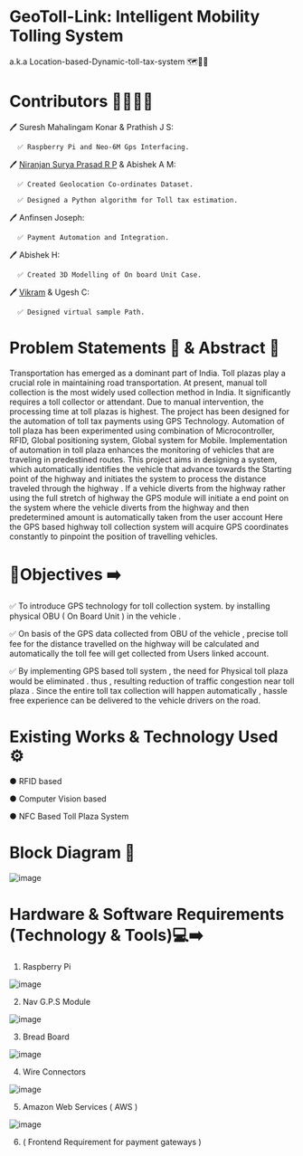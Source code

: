 # GeoToll-Link: Intelligent Mobility Tolling System 
a.k.a Location-based-Dynamic-toll-tax-system 🗺️📌🚗

# Contributors 👨🏻‍💻📝

🖊 Suresh Mahalingam Konar & Prathish J S: 
   
      ✅ Raspberry Pi and Neo-6M Gps Interfacing.
   
🖊 [Niranjan Surya Prasad R P](https://github.com/NiranjanJoker) & Abishek A M: 

      ✅ Created Geolocation Co-ordinates Dataset. 
   
      ✅ Designed a Python algorithm for Toll tax estimation. 
 
🖊 Anfinsen Joseph:

      ✅ Payment Automation and Integration.

🖊 Abishek H: 

      ✅ Created 3D Modelling of On board Unit Case.  

🖊 [Vikram](https://github.com/Vikram1812) & Ugesh C: 

      ✅ Designed virtual sample Path.

# Problem Statements 📌 & Abstract 📝

   Transportation has emerged as a dominant part of India. Toll plazas play a crucial role in maintaining road transportation. At present, manual toll collection is the most widely used collection method in India. It significantly requires a toll collector or attendant. Due to manual intervention, the processing time at toll plazas is highest. The project has been designed for the automation of toll tax payments using GPS Technology. Automation of toll plaza has been experimented using combination of Microcontroller, RFID, Global positioning system, Global system for Mobile. Implementation of automation in toll plaza enhances the monitoring of vehicles that are traveling in predestined routes. This project aims in designing a system, which automatically identifies the vehicle that advance towards the Starting point of the highway and initiates the system to process the distance traveled through the highway . If a vehicle diverts from the highway rather using the full stretch of highway the GPS module will initiate a end point on the system where the vehicle diverts from the highway and  then predetermined amount is automatically taken from the user account Here the GPS based highway toll collection system will acquire GPS coordinates constantly to pinpoint the position of travelling vehicles.
         
# 🎯Objectives ➡️

✅ To introduce GPS technology for toll collection system. by installing physical OBU ( On Board Unit ) in the vehicle .

✅ On basis of the GPS data collected from  OBU of the vehicle , precise toll fee for the distance travelled on the highway will be calculated and automatically the        toll fee will get collected from Users linked account.

✅ By implementing GPS based toll system , the need for Physical toll plaza would be eliminated . thus , resulting reduction of traffic congestion near toll plaza .        Since the entire toll tax collection will happen automatically , hassle free experience can be delivered to the vehicle drivers on the road.

# Existing Works & Technology Used ⚙️

●	RFID based

●	Computer Vision based

●	NFC Based Toll Plaza System

# Block Diagram 🧠

![image](https://user-images.githubusercontent.com/74930080/216288098-2c5f50fa-0302-4aae-8f20-7c1ee91820d9.png)

# Hardware & Software Requirements (Technology & Tools)💻➡️

1) Raspberry Pi 

![image](https://user-images.githubusercontent.com/74930080/216290918-4ed5dbca-a83b-4487-885f-e76bd46c3304.png)


2) Nav G.P.S Module 

![image](https://user-images.githubusercontent.com/74930080/216291167-5da5a190-0155-48cb-80e8-270f1e7e16b6.png)


3) Bread Board 

![image](https://user-images.githubusercontent.com/74930080/216291651-3f6696ae-bd8e-4c6b-9906-5e39942da3ca.png)


4) Wire Connectors 

![image](https://user-images.githubusercontent.com/74930080/216294109-0c46c36c-a79e-4672-b04a-3d0cfe3b1ba2.png)


5) Amazon Web Services ( AWS ) 

![image](https://user-images.githubusercontent.com/74930080/216291919-a0de1552-30c8-421b-baf1-2b73237d3a59.png)


6) ( Frontend Requirement for payment gateways )

